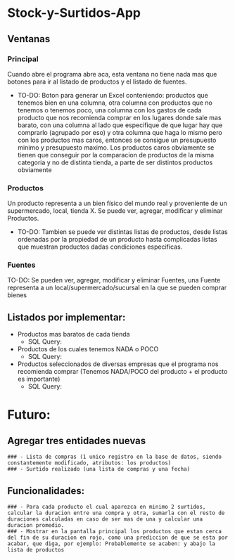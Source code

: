 # Stock-y-Surtidos-App

## Ventanas

### Principal

Cuando abre el programa abre aca, esta ventana no tiene nada mas que botones para ir al listado de productos y el listado de fuentes.

- TO-DO: Boton para generar un Excel conteniendo: productos que tenemos bien en una columna, otra columna con productos que no tenemos o tenemos poco, una columna con los gastos de cada producto que nos recomienda comprar en los lugares donde sale mas barato, con una columna al lado que especifique de que lugar hay que comprarlo (agrupado por eso) y otra columna que haga lo mismo pero con los productos mas caros, entonces se consigue un presupuesto minimo y presupuesto maximo. Los productos caros obviamente se tienen que conseguir por la comparacion de productos de la misma categoria y no de distinta tienda, a parte de ser distintos productos obviamente

### Productos

Un producto representa a un bien físico del mundo real y proveniente de un supermercado, local, tienda X.
Se puede ver, agregar, modificar y eliminar Productos.

- TO-DO: Tambien se puede ver distintas listas de productos, desde listas ordenadas por la propiedad de un producto hasta complicadas listas que muestran productos dadas condiciones especificas.
 
### Fuentes

TO-DO: Se pueden ver, agregar, modificar y eliminar Fuentes, una Fuente representa a un local/supermercado/sucursal en la que se pueden comprar bienes

## Listados por implementar:

- Productos mas baratos de cada tienda
	- SQL Query:
- Productos de los cuales tenemos NADA o POCO
	- SQL Query:
- Productos seleccionados de diversas empresas que el programa nos recomienda comprar (Tenemos NADA/POCO del producto + el producto es importante)
	- SQL Query:
	
# Futuro:

## Agregar tres entidades nuevas 
	### - Lista de compras (1 unico registro en la base de datos, siendo constantemente modificado, atributos: los productos)
	### - Surtido realizado (una lista de compras y una fecha)
	
## Funcionalidades:
	### - Para cada producto el cual aparezca en minimo 2 surtidos, calcular la duracion entre una compra y otra, sumarla con el resto de duraciones calculadas en caso de ser mas de una y calcular una duracion promedio.
	### - Mostrar en la pantalla principal los productos que estan cerca del fin de su duracion en rojo, como una prediccion de que se esta por acabar, que diga, por ejemplo: Probablemente se acaben: y abajo la lista de productos

	
	